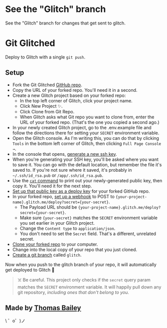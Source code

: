 # See the "Glitch" branch

See the "Glitch" branch for changes that get sent to glitch.


Git Glitched
============

Deploy to Glitch with a single `git push`.

Setup
-----

- Fork the Git Glitched [GitHub repo](https://github.com/noise-machines/git-glitched).
- Copy the URL of your forked repo. You'll need it in a second.
- Create a new Glitch project based on your forked repo:
  - In the top left corner of Glitch, click your project name.
  - Click New Project ✨.
  - Click Clone from Git Repo.
  - When Glitch asks what Git repo you want to clone from, enter the URL of your forked repo. (That's the one you copied a second ago.)
- In your newly created Glitch project, go to the .env.example file and follow the directions there for setting your `SECRET` environment variable.
- Open the Glitch console. As I'm writing this, you can do that by clicking `Tools` in the bottom left corner of Glitch, then clicking `Full Page Console →`.
- In the console that opens, [generate a new ssh key](https://help.github.com/articles/generating-a-new-ssh-key-and-adding-it-to-the-ssh-agent/#generating-a-new-ssh-key).
- When you're generating your SSH key, you'll be asked where you want to save it. You can go with the default location, but remember the file it's saved to. If you're not sure where it saved, it's probably in `~/.ssh/id_rsa.pub` or `/app/.ssh/id_rsa.pub`.
- Use the [`cat` command](https://www.interserver.net/tips/kb/linux-cat-command-usage-examples/) to print out your newly-generated public key, then copy it. You'll need it for the next step.
- [Set up that public key as a deploy key](https://developer.github.com/v3/guides/managing-deploy-keys/#deploy-keys) for your forked GitHub repo.
- In your forked repo, [set up a webhook](https://developer.github.com/webhooks/creating/) to POST to `{your-project-name}.glitch.me/deploy?secret={your-secret}`.
  - The Payload URL should be `{your-project-name}.glitch.me/deploy?secret={your-secret}`.
  - Make sure `{your-secret}` matches the `SECRET` environment variable you set earlier in your Glitch project.
  - Change the `Content type` to `application/json`.
  - You don't need to set the `Secret` field. That's a different, unrelated secret.
- [Clone your forked repo](https://help.github.com/en/articles/cloning-a-repository) to your computer.
- Change into the local copy of your repo that you just cloned.
- [Create a git branch](https://git-scm.com/book/en/v2/Git-Branching-Basic-Branching-and-Merging) called `glitch`.

Now when you push to the glitch branch of your repo, it will automatically get deployed to Glitch 🎉

> ☠️ Be careful. This project only checks if the `secret` query param matches the `SECRET` environment variable. It will happily pull down any git repository, *including ones that don't belong to you*.

Made by [Thomas Bailey](https://twitter.com/noise_machines)
-----------------------

\ ゜o゜)ノ
